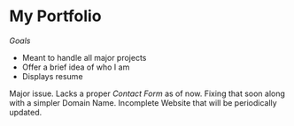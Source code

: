 # My Portfolio
*Goals*
<ul>
  <li> Meant to handle all major projects </li>
  <li> Offer a brief idea of who I am </li>
  <li> Displays resume </li> 
</ul>

Major issue. Lacks a proper *Contact Form* as of now. Fixing that soon along with a simpler Domain Name.
Incomplete Website that will be periodically updated.
